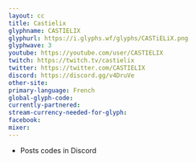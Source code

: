 ```yaml
---
layout: cc
title: Castielix
glyphname: CASTIELIX
glyphurl: https://i.glyphs.wf/glyphs/CASTiELiX.png
glyphwave: 3
youtube: https://youtube.com/user/CASTIELIX
twitch: https://twitch.tv/castielix
twitter: https://twitter.com/CASTIELIX
discord: https://discord.gg/v4DruVe
other-site: 
primary-language: French
global-glyph-code: 
currently-partnered: 
stream-currency-needed-for-glyph: 
facebook: 
mixer: 
---
```

* Posts codes in Discord
